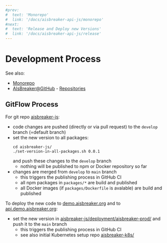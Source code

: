 ```yaml
---
#prev:
#  text: 'Monorepo'
#  link: '/docs/aisbreaker-api-js/monorepo'
#next:
#  text: 'Release and Deploy new Versions'
#  link: '/docs/aisbreaker-api-js/release'
---
```



Development Process
===================

See also:
- [Monorepo](./monorepo.md)
- [AIsBreaker@GitHub](https://github.com/aisbreaker/) - [Repositories](https://github.com/orgs/aisbreaker/repositories)


GitFlow Process
---------------

For git repo [aisbreaker-js](https://github.com/aisbreaker/aisbreaker-js/):

- code changes are pushed (directly or via pull request) to the `develop` branch (=default branch)
- set the new version to all packages:
  ```
  cd aisbreaker-js/
  ./set-version-in-all-packages.sh 0.0.1
  ```
  and push these changes to the `develop` branch
  - nothing will be published to npm or Docker repository so far
- changes are merged from `develop` to `main` branch
  - this triggers the publishing process in GitHub CI
  - all npm packages in `packages/*` are build and published
  - all Docker images (if `packages/Dockerfile` is avalable) are build and published

To deploy the new code to [demo.aisbreaker.org](https://demo.aisbreaker.org/) and to [api.demo.aisbreaker.org](https://api.demo.aisbreaker.org/):
- set the new version in [aisbreaker-js/deployment/aisbreaker-prod/](https://github.com/aisbreaker/aisbreaker-js/tree/develop/deployment/aisbreaker-prod/) and push it to the `main` branch
  - this triggers the publishing process in GitHub CI
  - see also initial Kubernetes setup repo [aisbreaker-k8s/](https://github.com/aisbreaker/aisbreaker-k8s/)
